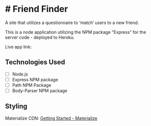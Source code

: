 # # Friend Finder
A site that utilizes a questionnaire to ‘match’ users to a new friend.

This is a node application utilizing the NPM package “Express” for the server code - deployed to Heroku.

Live app link: 

## Technologies Used
- [ ] Node.js
- [ ] Express NPM package
- [ ] Path NPM Package
- [ ] Body-Parser NPM package

## Styling
Materialize CDN: [Getting Started - Materialize](http://materializecss.com/getting-started.html)

